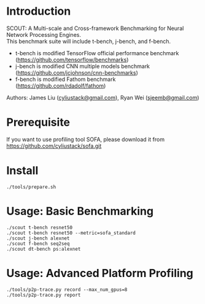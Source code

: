 # Introduction
SCOUT: A Multi-scale and Cross-framework Benchmarking for Neural Network Processing Engines.  
This benchmark suite will include t-bench, j-bench, and f-bench. 
* t-bench is modified TensorFlow official performance benchmark (https://github.com/tensorflow/benchmarks)
* j-bench is modified CNN multiple models benchmark (https://github.com/jcjohnson/cnn-benchmarks)
* f-bench is modified Fathom benchmark (https://github.com/rdadolf/fathom)  

Authors: James Liu (cyliustack@gmail.com),  Ryan Wei (sjeemb@gmail.com)   
# Prerequisite
If you want to use profiling tool SOFA, please download it from https://github.com/cyliustack/sofa.git   

# Install
```
./tools/prepare.sh
```  

# Usage: Basic Benchmarking 
```
./scout t-bench resnet50
./scout t-bench resnet50 --metric=sofa_standard
./scout j-bench alexnet
./scout f-bench seq2seq
./scout dt-bench ps:alexnet  
```

# Usage: Advanced Platform Profiling 
```
./tools/p2p-trace.py record --max_num_gpus=8
./tools/p2p-trace.py report
```
